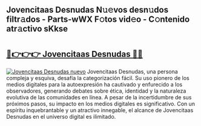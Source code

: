 ## Jovencitaas Desnudas N𝚞𝚎vos desn𝚞dos filtr𝚊dos - Parts-wWX F𝚘tos vid𝚎o - C𝚘ntenido atr𝚊ctivo sKkse

# <h2><a href="http://mb2wliw.tromn.icu/?c=Jovencitaas+Desnudas">🔗👉👉👉 Jovencitaas Desnudas 🔗🔗</a></h2>

[![Jovencitaas Desnudas nuevo](https://i.imgur.com/pEAQMta.gif)](http://mb2wliw.tromn.icu/?c=Jovencitaas+Desnudas)
Jovencitaas Desnudas, una persona compleja y esquiva, desafía la categorización fácil. Su uso pionero de los medios digitales para la autoexpresión ha cautivado y enfurecido a los observadores, generando debates sobre ética, identidad y la naturaleza evolutiva de las comunidades en línea. A pesar de la incertidumbre de sus próximos pasos, su impacto en los medios digitales es significativo. Con un espíritu inquebrantable y un atractivo innegable, el alcance de Jovencitaas Desnudas en el universo digital es ilimitado.
